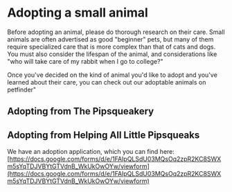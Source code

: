 # Adopting a small animal

Before adopting an animal, please do thorough research on their care. Small animals are often advertised as good "beginner" pets, but many of them require specialized care that is more complex than that of cats and dogs. You must also consider the lifespan of the animal, and considerations like "who will take care of my rabbit when I go to college?"

Once you've decided on the kind of animal you'd like to adopt and you've learned about their care, you can check out our adoptable animals on petfinder" 

## Adopting from The Pipsqueakery

## Adopting from Helping All Little Pipsqueaks

We have an adoption application, which you can find here: [https://docs.google.com/forms/d/e/1FAIpQLSdU03MQsOq2zpR2KC8SWXm5sYqTDJVBYtGTVdnB_WkUkOwOYw/viewform](https://docs.google.com/forms/d/e/1FAIpQLSdU03MQsOq2zpR2KC8SWXm5sYqTDJVBYtGTVdnB_WkUkOwOYw/viewform)
